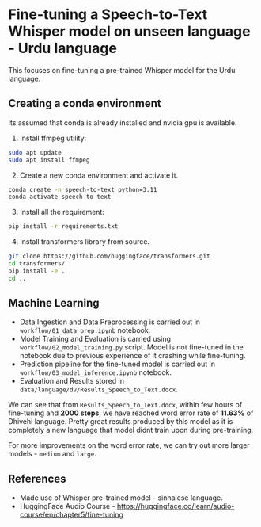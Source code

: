 # Fine-tuning a Speech-to-Text Whisper model on unseen language - Urdu language

This focuses on fine-tuning a pre-trained Whisper model for the Urdu language.
## Creating a conda environment

Its assumed that conda is already installed and nvidia gpu is available.

1. Install ffmpeg utility:

```bash
sudo apt update
sudo apt install ffmpeg
```

2. Create a new conda environment and activate it.

```bash
conda create -n speech-to-text python=3.11
conda activate speech-to-text
```

3. Install all the requirement:

```bash
pip install -r requirements.txt
```

4. Install transformers library from source.

```bash
git clone https://github.com/huggingface/transformers.git
cd transformers/
pip install -e .
cd ..
```

## Machine Learning

- Data Ingestion and Data Preprocessing is carried out in `workflow/01_data_prep.ipynb` notebook.
- Model Training and Evaluation is carried using `workflow/02_model_training.py` script. Model is not fine-tuned in the notebook due to previous experience of it crashing while fine-tuning.
- Prediction pipeline for the fine-tuned model is carried out in `workflow/03_model_inference.ipynb` notebook.
- Evaluation and Results stored in `data/language/dv/Results_Speech_to_Text.docx`.

We can see that from `Results_Speech_to_Text.docx`, within few hours of fine-tuning and **2000 steps**, we have reached word error rate of **11.63%** of Dhivehi language. Pretty great results produced by this model as it is completely a new language that model didnt train upon during pre-training.

For more improvements on the word error rate, we can try out more larger models - `medium` and `large`.

## References

- Made use of Whisper pre-trained model - sinhalese language.
- HuggingFace Audio Course - https://huggingface.co/learn/audio-course/en/chapter5/fine-tuning
